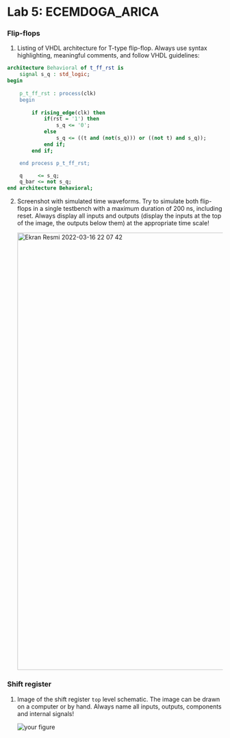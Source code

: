# Lab 5: ECEMDOGA_ARICA

### Flip-flops

1. Listing of VHDL architecture for T-type flip-flop. Always use syntax highlighting, meaningful comments, and follow VHDL guidelines:

```vhdl
architecture Behavioral of t_ff_rst is
    signal s_q : std_logic;
begin
   
    p_t_ff_rst : process(clk)
    begin
    
        if rising_edge(clk) then  
            if(rst = '1') then  
                s_q <= '0';               
            else
                s_q <= ((t and (not(s_q))) or ((not t) and s_q));
            end if;
        end if;

    end process p_t_ff_rst;

    q     <= s_q;
    q_bar <= not s_q;
end architecture Behavioral;
```

2. Screenshot with simulated time waveforms. Try to simulate both flip-flops in a single testbench with a maximum duration of 200 ns, including reset. Always display all inputs and outputs (display the inputs at the top of the image, the outputs below them) at the appropriate time scale!

   <img width="1022" alt="Ekran Resmi 2022-03-16 22 07 42" src="https://user-images.githubusercontent.com/99410918/158691191-a9f63e22-2c93-4f42-aca3-7ad2eb0b42e2.png">



### Shift register

1. Image of the shift register `top` level schematic. The image can be drawn on a computer or by hand. Always name all inputs, outputs, components and internal signals!

   ![your figure]()
